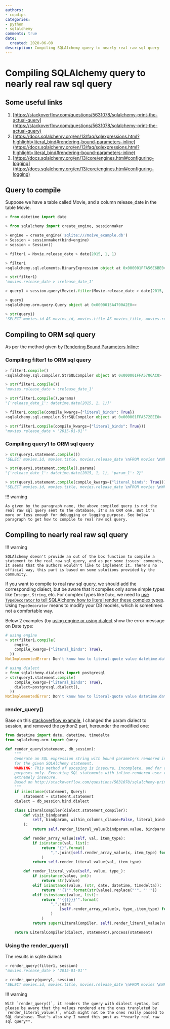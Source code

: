 ```yaml
---
authors:
- copdips
categories:
- python
- sqlalchemy
comments: true
date:
  created: 2020-06-08
description: Compiling SQLAlchemy query to nearly real raw sql query
---
```


# Compiling SQLAlchemy query to nearly real raw sql query

<!-- more -->

## Some useful links

1. [https://stackoverflow.com/questions/5631078/sqlalchemy-print-the-actual-query](https://stackoverflow.com/questions/5631078/sqlalchemy-print-the-actual-query)
1. [https://docs.sqlalchemy.org/en/13/faq/sqlexpressions.html?highlight=literal_bind#rendering-bound-parameters-inline](https://docs.sqlalchemy.org/en/13/faq/sqlexpressions.html?highlight=literal_bind#rendering-bound-parameters-inline)
1. [https://docs.sqlalchemy.org/en/13/core/engines.html#configuring-logging](https://docs.sqlalchemy.org/en/13/core/engines.html#configuring-logging)

## Query to compile

Suppose we have a table called Movie, and a column release_date in the table Movie.

```python
> from datetime import date

> from sqlalchemy import create_engine, sessionmaker

> engine = create_engine('sqlite:///moive_example.db')
> Session = sessionmaker(bind=engine)
> session = Session()

> filter1 = Movie.release_date > date(2015, 1, 1)

> filter1
<sqlalchemy.sql.elements.BinaryExpression object at 0x000001FFA56E6BE0>

> str(filter1)
'movies.release_date > :release_date_1'

> query1 = session.query(Movie).filter(Movie.release_date > date(2015, 1, 1)).limit(2)

> query1
<sqlalchemy.orm.query.Query object at 0x0000015A4700A2E0>>

> str(query1)
'SELECT movies.id AS movies_id, movies.title AS movies_title, movies.release_date AS movies_release_date \nFROM movies \nWHERE movies.release_date > ?\n LIMIT ? OFFSET ?'
```

## Compiling to ORM sql query

As per the method given by [Rendering Bound Parameters Inline](https://docs.sqlalchemy.org/en/13/faq/sqlexpressions.html?highlight=literal_bind#rendering-bound-parameters-inline):

### Compiling filter1 to ORM sql query

```python
> filter1.compile()
<sqlalchemy.sql.compiler.StrSQLCompiler object at 0x000001FFA5706AC0>

> str(filter1.compile())
'movies.release_date > :release_date_1'

> str(filter1.compile().params)
"{'release_date_1': datetime.date(2015, 1, 1)}"

> filter1.compile(compile_kwargs={"literal_binds": True})
<sqlalchemy.sql.compiler.StrSQLCompiler object at 0x000001FFA572EEE0>

> str(filter1.compile(compile_kwargs={"literal_binds": True}))
"movies.release_date > '2015-01-01'"
```

### Compiling query1 to ORM sql query

```python
> str(query1.statement.compile())
'SELECT movies.id, movies.title, movies.release_date \nFROM movies \nWHERE movies.release_date > :release_date_1\n LIMIT :param_1'

> str(query1.statement.compile().params)
"{'release_date_1': datetime.date(2015, 1, 1), 'param_1': 2}"

> str(query1.statement.compile(compile_kwargs={"literal_binds": True}))
"SELECT movies.id, movies.title, movies.release_date \nFROM movies \nWHERE movies.release_date > '2015-01-01'\n LIMIT 2"
```

!!! warning

    As given by the paragraph name, the above compiled query is not the real raw sql query sent to the database, it's an ORM one. But it's more or less enough for debugging or logging purpose. See below paragraph to get how to compile to real raw sql query.

## Compiling to nearly real raw sql query

!!! warning

    SQLAlchemy doesn't provide an out of the box function to compile a statement to the real raw sql query, and as per some issues' comments, it seems that the authors wouldn't like to implement it. There's no official way, this part is based on some solutions provided by the community.

If you want to compile to real raw sql query, we should add the corresponding dialect, but be aware that it compiles only some simple types like `Integer`, `String`, etc. For complex types like `Date`, we need to [use `TypeDecorator` to tell SQLAlchemy how to literal render these complex types](https://stackoverflow.com/a/23835766/5095636). Using `TypeDecorator` means to modify your DB models, which is sometimes not a comfortable way.

Below 2 examples (by [using engine or using dialect](https://docs.sqlalchemy.org/en/13/faq/sqlexpressions.html#stringifying-for-specific-databases) show the error message on Date type:

```python
# using engine
> str(filter1.compile(
    engine,
    compile_kwargs={"literal_binds": True},
  ))
NotImplementedError: Don't know how to literal-quote value datetime.date(2015, 1, 1)
```

```python
# using dialect
> from sqlalchemy.dialects import postgresql
> str(query1.statement.compile(
    compile_kwargs={"literal_binds": True},
    dialect=postgresql.dialect(),
  ))
NotImplementedError: Don't know how to literal-quote value datetime.date(2015, 1, 1)
```

### render_query()

Base on this [stackoverflow example](https://stackoverflow.com/a/32772915/5095636), I changed the param dialect to session, and removed the python2 part, hereunder the modified one:

```python
from datetime import date, datetime, timedelta
from sqlalchemy.orm import Query

def render_query(statement, db_session):
    """
    Generate an SQL expression string with bound parameters rendered inline
    for the given SQLAlchemy statement.
    WARNING: This method of escaping is insecure, incomplete, and for debugging
    purposes only. Executing SQL statements with inline-rendered user values is
    extremely insecure.
    Based on http://stackoverflow.com/questions/5631078/sqlalchemy-print-the-actual-query
    """
    if isinstance(statement, Query):
        statement = statement.statement
    dialect = db_session.bind.dialect

    class LiteralCompiler(dialect.statement_compiler):
        def visit_bindparam(
            self, bindparam, within_columns_clause=False, literal_binds=False, **kwargs
        ):
            return self.render_literal_value(bindparam.value, bindparam.type)

        def render_array_value(self, val, item_type):
            if isinstance(val, list):
                return "{}".format(
                    ",".join([self.render_array_value(x, item_type) for x in val])
                )
            return self.render_literal_value(val, item_type)

        def render_literal_value(self, value, type_):
            if isinstance(value, int):
                return str(value)
            elif isinstance(value, (str, date, datetime, timedelta)):
                return "'{}'".format(str(value).replace("'", "''"))
            elif isinstance(value, list):
                return "'{{{}}}'".format(
                    ",".join(
                        [self.render_array_value(x, type_.item_type) for x in value]
                    )
                )
            return super(LiteralCompiler, self).render_literal_value(value, type_)

    return LiteralCompiler(dialect, statement).process(statement)
```

### Using the render_query()

The results in sqlite dialect:

```python
> render_query(filter1, session)
"movies.release_date > '2015-01-01'"

> render_query(query1, session)
"SELECT movies.id, movies.title, movies.release_date \nFROM movies \nWHERE movies.release_date > '2015-01-01'\n LIMIT 2 OFFSET 0"
```

!!! warning

    With `render_query()`, it renders the query with dialect syntax, but please be aware that the values rendered are the ones translated by `render_literal_value()`, which might not be the ones really passed to SQL database. That's also why I named this post as **nearly real raw sql query**.
